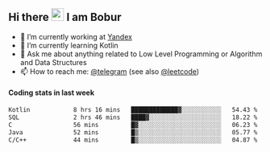 ## Hi there <img src="https://media.giphy.com/media/hvRJCLFzcasrR4ia7z/giphy.gif" width="25px" height="25px"> I am Bobur

- 💼 I’m currently working at [Yandex](https://yandex.ru/)
- 🌱 I’m currently learning Kotlin
- 💬 Ask me about anything related to Low Level Programming or Algorithm and Data Structures
- 📫 How to reach me: [@telegram](https://t.me/octoant) (see also [@leetcode](https://leetcode.com/octoant/))    

#### Coding stats in last week

<!--START_SECTION:waka-->

```txt
Kotlin            8 hrs 16 mins   █████████████▓░░░░░░░░░░░   54.43 %
SQL               2 hrs 46 mins   ████▓░░░░░░░░░░░░░░░░░░░░   18.22 %
C                 56 mins         █▓░░░░░░░░░░░░░░░░░░░░░░░   06.23 %
Java              52 mins         █▒░░░░░░░░░░░░░░░░░░░░░░░   05.77 %
C/C++             44 mins         █▒░░░░░░░░░░░░░░░░░░░░░░░   04.87 %
```

<!--END_SECTION:waka-->
